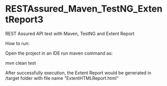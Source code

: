 # RESTAssured_Maven_TestNG_ExtentReport3
REST Assured API test with Maven, TestNG and Extent Report

How to run:

Open the project in an IDE
run maven command as:

mvn clean test

After successfully execution, the Extent Report would be generated in /target folder with file name "ExtentHTMLReport.html"